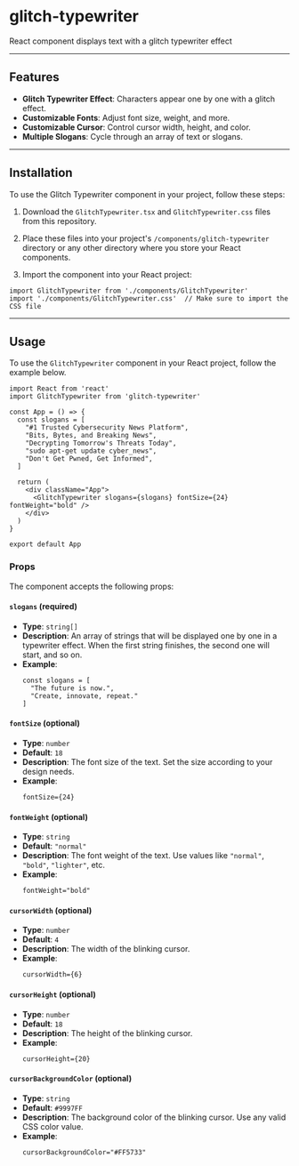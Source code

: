 # glitch-typewriter
React component displays text with a glitch typewriter effect

---

## Features

- **Glitch Typewriter Effect**: Characters appear one by one with a glitch effect.
- **Customizable Fonts**: Adjust font size, weight, and more.
- **Customizable Cursor**: Control cursor width, height, and color.
- **Multiple Slogans**: Cycle through an array of text or slogans.

---

## Installation

To use the Glitch Typewriter component in your project, follow these steps:

1. Download the `GlitchTypewriter.tsx` and `GlitchTypewriter.css` files from this repository.
   
2. Place these files into your project's `/components/glitch-typewriter` directory or any other directory where you store your React components.

3. Import the component into your React project:

```tsx
import GlitchTypewriter from './components/GlitchTypewriter'
import './components/GlitchTypewriter.css'  // Make sure to import the CSS file
```

---

## Usage

To use the `GlitchTypewriter` component in your React project, follow the example below.

```tsx
import React from 'react'
import GlitchTypewriter from 'glitch-typewriter'

const App = () => {
  const slogans = [
    "#1 Trusted Cybersecurity News Platform",
    "Bits, Bytes, and Breaking News",
    "Decrypting Tomorrow's Threats Today",
    "sudo apt-get update cyber_news",
    "Don't Get Pwned, Get Informed",
  ]

  return (
    <div className="App">
      <GlitchTypewriter slogans={slogans} fontSize={24} fontWeight="bold" />
    </div>
  )
}

export default App
```

### Props

The component accepts the following props:

#### `slogans` (required)

- **Type**: `string[]`
- **Description**: An array of strings that will be displayed one by one in a typewriter effect. When the first string finishes, the second one will start, and so on.
- **Example**:
  ```tsx
  const slogans = [
    "The future is now.",
    "Create, innovate, repeat."
  ]
  ```

#### `fontSize` (optional)

- **Type**: `number`
- **Default**: `18`
- **Description**: The font size of the text. Set the size according to your design needs.
- **Example**:
  ```tsx
  fontSize={24}
  ```

#### `fontWeight` (optional)

- **Type**: `string`
- **Default**: `"normal"`
- **Description**: The font weight of the text. Use values like `"normal"`, `"bold"`, `"lighter"`, etc.
- **Example**:
  ```tsx
  fontWeight="bold"
  ```

#### `cursorWidth` (optional)

- **Type**: `number`
- **Default**: `4`
- **Description**: The width of the blinking cursor.
- **Example**:
  ```tsx
  cursorWidth={6}
  ```

#### `cursorHeight` (optional)

- **Type**: `number`
- **Default**: `18`
- **Description**: The height of the blinking cursor.
- **Example**:
  ```tsx
  cursorHeight={20}
  ```

#### `cursorBackgroundColor` (optional)

- **Type**: `string`
- **Default**: `#9997FF`
- **Description**: The background color of the blinking cursor. Use any valid CSS color value.
- **Example**:
  ```tsx
  cursorBackgroundColor="#FF5733"
  ```
  
